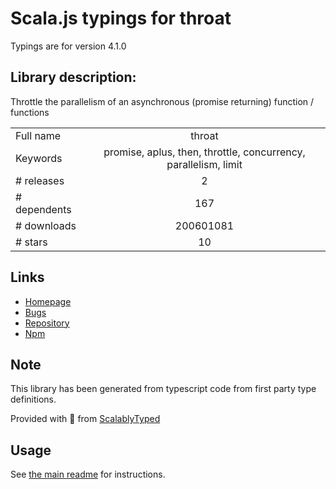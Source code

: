 
# Scala.js typings for throat

Typings are for version 4.1.0

## Library description:
Throttle the parallelism of an asynchronous (promise returning) function / functions

|                    |                 |
| ------------------ | :-------------: |
| Full name          | throat |
| Keywords           | promise, aplus, then, throttle, concurrency, parallelism, limit |
| # releases         | 2 |
| # dependents       | 167 |
| # downloads        | 200601081 |
| # stars            | 10 |

## Links
- [Homepage](https://github.com/ForbesLindesay/throat#readme)
- [Bugs](https://github.com/ForbesLindesay/throat/issues)
- [Repository](https://github.com/ForbesLindesay/throat)
- [Npm](https://www.npmjs.com/package/throat)
    


## Note
This library has been generated from typescript code from first party type definitions.

Provided with :purple_heart: from [ScalablyTyped](https://github.com/oyvindberg/ScalablyTyped)

## Usage
See [the main readme](../../readme.md) for instructions.


